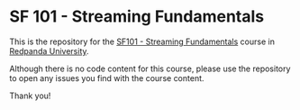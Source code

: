 # SF 101 - Streaming Fundamentals

This is the repository for the [SF101 - Streaming Fundamentals](https://university.redpanda.com/courses/streaming-fundamentals) course in [Redpanda University](https://university.redpanda.com).

Although there is no code content for this course, please use the repository to open any issues you find with the course content.

Thank you!
